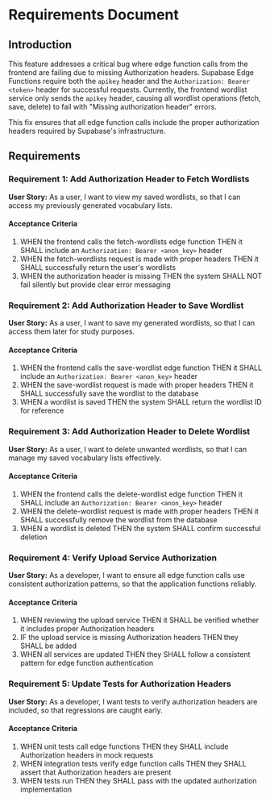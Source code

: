 # Requirements Document

## Introduction

This feature addresses a critical bug where edge function calls from the frontend are failing due to missing Authorization headers. Supabase Edge Functions require both the `apikey` header and the `Authorization: Bearer <token>` header for successful requests. Currently, the frontend wordlist service only sends the `apikey` header, causing all wordlist operations (fetch, save, delete) to fail with "Missing authorization header" errors.

This fix ensures that all edge function calls include the proper authorization headers required by Supabase's infrastructure.

## Requirements

### Requirement 1: Add Authorization Header to Fetch Wordlists

**User Story:** As a user, I want to view my saved wordlists, so that I can access my previously generated vocabulary lists.

#### Acceptance Criteria

1. WHEN the frontend calls the fetch-wordlists edge function THEN it SHALL include an `Authorization: Bearer <anon_key>` header
2. WHEN the fetch-wordlists request is made with proper headers THEN it SHALL successfully return the user's wordlists
3. WHEN the authorization header is missing THEN the system SHALL NOT fail silently but provide clear error messaging

### Requirement 2: Add Authorization Header to Save Wordlist

**User Story:** As a user, I want to save my generated wordlists, so that I can access them later for study purposes.

#### Acceptance Criteria

1. WHEN the frontend calls the save-wordlist edge function THEN it SHALL include an `Authorization: Bearer <anon_key>` header
2. WHEN the save-wordlist request is made with proper headers THEN it SHALL successfully save the wordlist to the database
3. WHEN a wordlist is saved THEN the system SHALL return the wordlist ID for reference

### Requirement 3: Add Authorization Header to Delete Wordlist

**User Story:** As a user, I want to delete unwanted wordlists, so that I can manage my saved vocabulary lists effectively.

#### Acceptance Criteria

1. WHEN the frontend calls the delete-wordlist edge function THEN it SHALL include an `Authorization: Bearer <anon_key>` header
2. WHEN the delete-wordlist request is made with proper headers THEN it SHALL successfully remove the wordlist from the database
3. WHEN a wordlist is deleted THEN the system SHALL confirm successful deletion

### Requirement 4: Verify Upload Service Authorization

**User Story:** As a developer, I want to ensure all edge function calls use consistent authorization patterns, so that the application functions reliably.

#### Acceptance Criteria

1. WHEN reviewing the upload service THEN it SHALL be verified whether it includes proper Authorization headers
2. IF the upload service is missing Authorization headers THEN they SHALL be added
3. WHEN all services are updated THEN they SHALL follow a consistent pattern for edge function authentication

### Requirement 5: Update Tests for Authorization Headers

**User Story:** As a developer, I want tests to verify authorization headers are included, so that regressions are caught early.

#### Acceptance Criteria

1. WHEN unit tests call edge functions THEN they SHALL include Authorization headers in mock requests
2. WHEN integration tests verify edge function calls THEN they SHALL assert that Authorization headers are present
3. WHEN tests run THEN they SHALL pass with the updated authorization implementation
